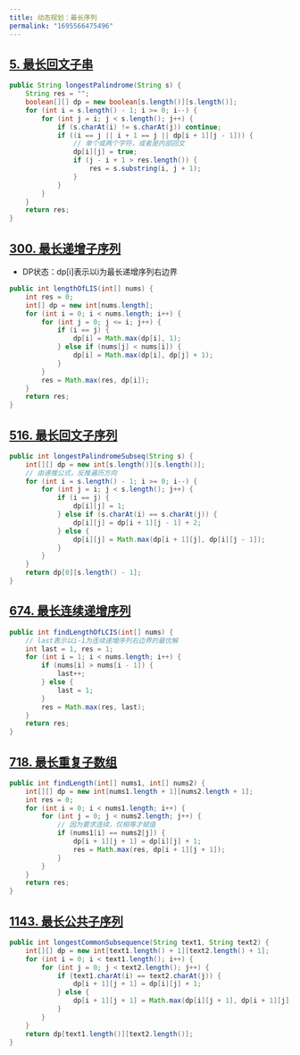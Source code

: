 ```yaml
---
title: 动态规划：最长序列
permalink: "1695566475496"
---
```


## [5. 最长回文子串](https://leetcode-cn.com/problems/longest-palindromic-substring/)

```java
public String longestPalindrome(String s) {
    String res = "";
    boolean[][] dp = new boolean[s.length()][s.length()];
    for (int i = s.length() - 1; i >= 0; i--) {
        for (int j = i; j < s.length(); j++) {
            if (s.charAt(i) != s.charAt(j)) continue;
            if ((i == j || i + 1 == j || dp[i + 1][j - 1])) {
                // 单个或两个字符，或者是内部回文
                dp[i][j] = true;
                if (j - i + 1 > res.length()) {
                    res = s.substring(i, j + 1);
                }
            }
        }
    }
    return res;
}
```

## [300. 最长递增子序列](https://leetcode-cn.com/problems/longest-increasing-subsequence/)

- DP状态：dp[i]表示以i为最长递增序列右边界

```java
public int lengthOfLIS(int[] nums) {
    int res = 0;
    int[] dp = new int[nums.length];
    for (int i = 0; i < nums.length; i++) {
        for (int j = 0; j <= i; j++) {
            if (i == j) {
                dp[i] = Math.max(dp[i], 1);
            } else if (nums[j] < nums[i]) {
                dp[i] = Math.max(dp[i], dp[j] + 1);
            }
        }
        res = Math.max(res, dp[i]);
    }
    return res;
}
```

## [516. 最长回文子序列](https://leetcode-cn.com/problems/longest-palindromic-subsequence/)

```java
public int longestPalindromeSubseq(String s) {
    int[][] dp = new int[s.length()][s.length()];
    // 由递推公式，反推遍历方向
    for (int i = s.length() - 1; i >= 0; i--) {
        for (int j = i; j < s.length(); j++) {
            if (i == j) {
                dp[i][j] = 1;
            } else if (s.charAt(i) == s.charAt(j)) {
                dp[i][j] = dp[i + 1][j - 1] + 2;
            } else {
                dp[i][j] = Math.max(dp[i + 1][j], dp[i][j - 1]);
            }
        }
    }
    return dp[0][s.length() - 1];
}
```

## [674. 最长连续递增序列](https://leetcode-cn.com/problems/longest-continuous-increasing-subsequence/)

```java
public int findLengthOfLCIS(int[] nums) {
    // last表示以i-1为连续递增序列右边界的最优解
    int last = 1, res = 1;
    for (int i = 1; i < nums.length; i++) {
        if (nums[i] > nums[i - 1]) {
            last++;
        } else {
            last = 1;
        }
        res = Math.max(res, last);
    }
    return res;
}
```

## [718. 最长重复子数组](https://leetcode-cn.com/problems/maximum-length-of-repeated-subarray/)

```java
public int findLength(int[] nums1, int[] nums2) {
    int[][] dp = new int[nums1.length + 1][nums2.length + 1];
    int res = 0;
    for (int i = 0; i < nums1.length; i++) {
        for (int j = 0; j < nums2.length; j++) {
            // 因为要求连续，仅相等才赋值
            if (nums1[i] == nums2[j]) {
                dp[i + 1][j + 1] = dp[i][j] + 1;
                res = Math.max(res, dp[i + 1][j + 1]);
            }
        }
    }
    return res;
}
```

## [1143. 最长公共子序列](https://leetcode-cn.com/problems/longest-common-subsequence/)

```java
public int longestCommonSubsequence(String text1, String text2) {
    int[][] dp = new int[text1.length() + 1][text2.length() + 1];
    for (int i = 0; i < text1.length(); i++) {
        for (int j = 0; j < text2.length(); j++) {
            if (text1.charAt(i) == text2.charAt(j)) {
                dp[i + 1][j + 1] = dp[i][j] + 1;
            } else {
                dp[i + 1][j + 1] = Math.max(dp[i][j + 1], dp[i + 1][j]);
            }
        }
    }
    return dp[text1.length()][text2.length()];
}
```

